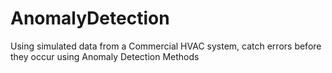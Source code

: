 # AnomalyDetection
Using simulated data from a Commercial HVAC system, catch errors before they occur using Anomaly Detection Methods 
